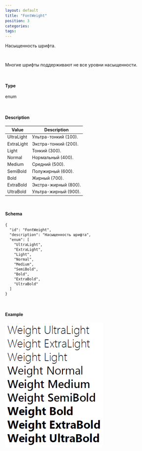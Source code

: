 ```yaml
---
layout: default
title: "FontWeight"
position: 3
categories: 
tags: 
---
```


Насыщенность шрифта.

   

Многие шрифты поддерживают не все уровни насыщенности.

   

#### Type

enum

  

#### Description  

|Value|Description|
|-----|-----------|
|UltraLight|Ультра-тонкий (100).|
|ExtraLight|Экстра-тонкий (200).|
|Light|Тонкий (300).|
|Normal|Нормальный (400).|
|Medium|Средний (500).|
|SemiBold|Полужирный (600).|
|Bold|Жирный (700).|
|ExtraBold|Экстра-жирный (800).|
|UltraBold|Ультра-жирный (900).|

   

#### Schema

```
{
  "id": "FontWeight",
  "description": "Насыщенность шрифта",
  "enum": [
    "UltraLight",
    "ExtraLight",
    "Light",
    "Normal",
    "Medium",
    "SemiBold",
    "Bold",
    "ExtraBold",
    "UltraBold"
  ]
}
```

    

#### Example

![](FontWeight.PNG)

 

 

